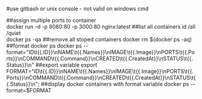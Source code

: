 #use gitbash or unix console - not valid on windows cmd

##assign multiple ports to container  
docker run -d -p 8080:80 -p 3000:80 nginx:latest
##list all containers id /all /quiet  
docker ps -qa
##remove all stoped containers
docker rm $(docker ps -aq) 
##format docker ps
docker ps --format="ID\t{{.ID}}\nNAME\t{{.Names}}\nIMAGE\t{{.Image}}\nPORTS\t{{.Ports}}\nCOMMAND\t{{.Command}}\nCREATED\t{{.CreatedAt}}\nSTATUS\t{{.Status}}\n"
##export variable
export FORMAT="ID\t{{.ID}}\nNAME\t{{.Names}}\nIMAGE\t{{.Image}}\nPORTS\t{{.Ports}}\nCOMMAND\t{{.Command}}\nCREATED\t{{.CreatedAt}}\nSTATUS\t{{.Status}}\n";
##display docker containers with format variable
docker ps --format=$FORMAT


